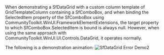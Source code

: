 When demonstrating a SfDataGrid with a custom column template of GridTemplateColumn containing a SfComboBox, and when binding the SelectedItem property of the SfComboBox using CommunityToolkit.WinUI.FrameworkElementExtensions, the target property to which SfComboBox.SelectedItem is bound is always null. However, when using the same approach with CommunityToolkit.WinUI.UI.Controls.DataGrid, it operates normally.

The following is a demonstration animation:
![SfDataGrid Error Demo2](https://github.com/weiyoucheng/SfDataGrid_GridTemplateColumn_Test/assets/112521929/05789b57-595d-4c75-98ee-0868f44c33f3)
